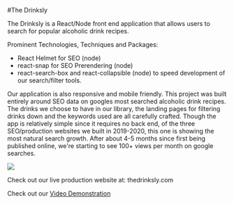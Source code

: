 #The Drinksly

The Drinksly is a React/Node front end application that allows users to search for popular alcoholic drink recipes. 

Prominent Technologies, Techniques and Packages:
 * React Helmet for SEO (node)
 * react-snap for SEO Prerendering (node)
 * react-search-box and react-collapsible (node) to speed development of our search/filter tools.

Our application is also responsive and mobile friendly. This project was built entirely around SEO data on googles most searched alcoholic drink recipes. The drinks we choose to have in our library, the landing pages for filtering drinks down and the keywords used are all carefully crafted. Though the app is relatively simple since it requires no back end, of the three SEO/production websites we built in 2019-2020, this one is showing the most natural search growth. After about 4-5 months since first being published online, we're starting to see 100+ views per month on google searches. 

<img src=drinksly.gif></img>

Check out our live production website at: thedrinksly.com

Check out our [Video Demonstration](https://www.youtube.com/watch?v=2_LgaQ5yVvo&t=8s)
